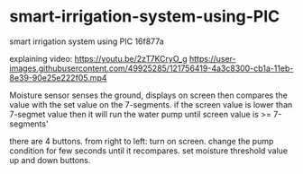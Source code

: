 # smart-irrigation-system-using-PIC
smart irrigation system using PIC 16f877a

explaining video:
https://youtu.be/2zT7KCryO_g
https://user-images.githubusercontent.com/49925285/121756419-4a3c8300-cb1a-11eb-8e39-90e25e222f05.mp4

Moisture sensor senses the ground, displays on screen then compares the value with the set value on the 7-segments.
if the screen value is lower than 7-segmet value then it will run the water pump until screen value is >= 7-segments'

there are 4 buttons. from right to left: turn on screen. change the pump condition for few seconds until it recompares. set moisture threshold value up and down buttons.



